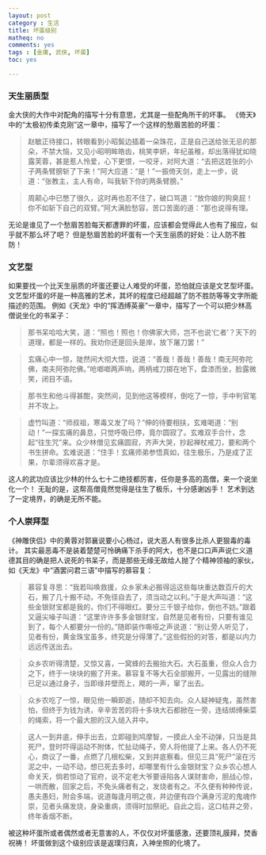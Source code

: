 ```yaml
---
layout: post 
category : 生活
title: 坏蛋级别
matheq: no
comments: yes
tags : [金庸, 武侠, 坏蛋] 
toc: yes

---
```


### 天生丽质型

金大侠的大作中对配角的描写十分有意思，尤其是一些配角所干的坏事。
《倚天》中的“太极初传柔克刚”这一章中，描写了一个这样的愁眉苦脸的坏蛋：

> 赵敏正待接口，转眼看到小昭鬓边插着一朵珠花，正是自己送给张无忌的那朵，不禁大恼，又见小昭明眸皓齿，桃笑李妍，年纪虽稚，却出落得犹如晓露芙蓉，甚是惹人怜爱，心下更恨，一咬牙，对阿大道：“去把这姓张的小子两条臂膀斩了下来！”阿大应道：“是！”一振倚天剑，走上一步，说道：“张教主，主人有命，叫我斩下你的两条臂膀。”

> 周颠心中已憋了很久，这时再也忍不住了，破口骂道：“放你娘的狗臭屁！你不如斩下自己的双臂。”阿大满脸愁容，苦口苦面的道：“那也说得有理。

无论是谁见了一个愁眉苦脸每天都遭罪的坏蛋，应该都会觉得此人也有了报应，似乎就不那么坏了吧？
但是愁眉苦脸的坏蛋有一个天生丽质的好处：让人防不胜防！

### 文艺型

如果要找一个比天生丽质的坏蛋还要让人难受的坏蛋，恐怕就应该是文艺型坏蛋。
文艺型坏蛋的坏是一种高雅的艺术，其坏的程度已经超越了防不胜防等等文字所能描述的范围。
例如《天龙》中的“挥洒缚英豪”一章中，描写了一个可以把少林高僧说坐化的书呆子：

> 那书呆哈哈大笑，道：“照也！照也！你佛家大师，岂不也说‘仁者’？天下的道理，都是一样的。我劝你还是回头是岸，放下屠刀罢！”

> 玄痛心中一惊，陡然间大彻大悟，说道：“善哉！善哉！善哉！南无阿弥陀佛，南夫阿弥陀佛。”呛啷啷两声响，两柄戒刀掷在地下，盘漆而坐，脸露微笑，闭目不语。

> 那书生和他斗得甚酣，突然间，见到他这等模样，倒吃了一惊，手中判官笔并不攻上。

> 虚竹叫道：“师叔祖，寒毒又发了吗？”伸的待要相扶，玄难喝道：“别动！”一探玄痛的鼻息，只觉呼吸已停，竟尔圆寂了。玄难双手合什，念起“往生咒”来。众少林僧见玄痛圆寂，齐声大哭，抄起禅杖戒刀，要和两个书生拼命。玄难说道：“住手！玄痛师弟参悟真如，往生极乐，乃是成了正果，尔辈须得欢喜才是。

这人的武功应该比少林的什么七十二绝技都厉害，任你是多高的高僧，来一个说坐化一个！
无耻的是，这帮高僧竟然觉得是往生了极乐，十分感谢凶手！
艺术到达了一定境界，的确是无所不能。

### 个人崇拜型

《神雕侠侣》中的黄蓉对郭襄说要小心杨过，说大恶人有很多比杀人更狠毒的毒计。
其实最恶毒不是装着楚楚可怜确痛下杀手的阿大，也不是口口声声说仁义道德其目的确是把人说死的书呆子，而是那些无缘无故给人抛了个精神领袖的家伙，如《天龙》中“酒罢问君三语”中描写的慕容复：

> 慕容复寻思：“我若叫唤救援，众乡家未必搬得运这些每块重达数百斤的大石，搬了几十搬不动，不免径自去了，须当动之以利。”于是大声叫道：“这些金银财宝都是我的，你们不得眼红。要分三千银子给你，倒也不妨。”跟着又逼尖噪子叫道：“这里许许多多金银财宝，自然是见者有份，只要有谁见到了，每个人都要分一份的。”随即装作嘶哑之声说道：“别让旁人听见了，见者有份，黄金珠宝虽多，终究是分得薄了。”这些假扮的对答，都是以内力远远传送出去。

> 众乡农听得清楚，又惊又喜，一窝蜂的去搬抬大石。大石虽重，但众人合力之下，终于一块块的搬了开来。慕容复不等大石全部搬开，一见露出的缝隙已足以通过身子，当即缘井壁而上，飕的一声，窜了出去。

> 众乡农吃了一惊，眼见他一瞬即逝，随却不知去向。众人疑神疑鬼，虽然害怕，但终于为钱为诱，辛辛苦苦的将十多块大石都掀在一旁，连结绑缚柴菜的绳索，将一个最大胆的汉入缒入井中。

> 这人一到井底，伸手出去，立即碰到鸠摩智，一摸此人全不动弹，只当是具死尸，登时吓得运动不附体，忙扯动绳子，旁人将他提了上来。各人仍不死心，商议了一番，点燃了几根松柴，又到井底察看。但见三具“死尸”滚在污泥之中，一动不动，想已死去多时，却哪里有什么金银财宝？众乡农心想人命关天，倘若惊动了官府，说不定老大爷要诬陷各人谋财害命，胆战心惊，一哄而散，回家之后，不免头痛者有之，发烧者有之。不久便有种种传说，愚夫愚妇，附会多端，说道每逢月明之夜，井边便有四个满身污泥的鬼魂作崇，见者头痛发烧，身染重病，须得时加祭祀。自此之后，这口枯井之旁，终年香烟不断。

被这种坏蛋所或者偶然或者无意害的人，不仅仅对坏蛋感激，还要顶礼膜拜，焚香祝祷！
坏蛋做到这个级别应该是返璞归真，入神坐照的化境了。
